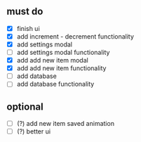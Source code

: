 ## must do
- [x] finish ui
- [x] add increment - decrement functionality
- [x] add settings modal
- [ ] add settings modal functionality
- [x] add add new item modal
- [x] add add new item functionality
- [ ] add database
- [ ] add database functionality

## optional
- [ ] (?) add new item saved animation
- [ ] (?) better ui
